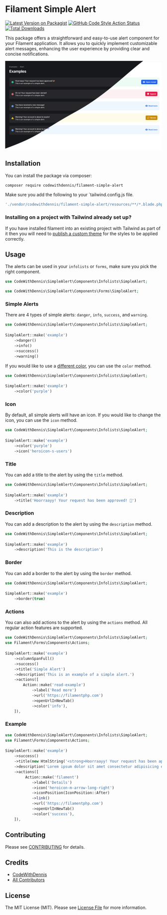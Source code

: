 # Filament Simple Alert

[![Latest Version on Packagist](https://img.shields.io/packagist/v/codewithdennis/filament-simple-alert.svg?style=flat-square)](https://packagist.org/packages/codewithdennis/filament-simple-alert)
[![GitHub Code Style Action Status](https://img.shields.io/github/actions/workflow/status/codewithdennis/filament-simple-alert/pint.yml?branch=main&label=code%20style&style=flat-square)](https://github.com/codewithdennis/filament-simple-alert/actions?query=workflow%3A"Fix+PHP+code+styling"+branch%3Amain)
[![Total Downloads](https://img.shields.io/packagist/dt/codewithdennis/filament-simple-alert.svg?style=flat-square)](https://packagist.org/packages/codewithdennis/filament-simple-alert)

This package offers a straightforward and easy-to-use alert component for your Filament application. It allows you to quickly implement customizable alert messages, enhancing the user experience by
providing clear and concise notifications.

![Simple Alert](https://github.com/CodeWithDennis/filament-simple-alert/raw/main/resources/screenshots/thumbnail.png)

## Installation

You can install the package via composer:

```bash
composer require codewithdennis/filament-simple-alert
```

Make sure you add the following to your `tailwind.config.js file.

```bash
'./vendor/codewithdennis/filament-simple-alert/resources/**/*.blade.php',
```

### Installing on a project with Tailwind already set up?

If you have installed filament into an existing project with Tailwind as part of it then you will need to [publish a custom theme](https://filamentphp.com/docs/3.x/panels/themes#creating-a-custom-theme) for the styles to be applied correctly.

## Usage

The alerts can be used in your `infolists` or `forms`, make sure you pick the right component.

```php
use CodeWithDennis\SimpleAlert\Components\Infolists\SimpleAlert;
```

```php
use CodeWithDennis\SimpleAlert\Components\Forms\SimpleAlert;
```

### Simple Alerts

There are 4 types of simple alerts: `danger`, `info`, `success`, and `warning`.

```php
use CodeWithDennis\SimpleAlert\Components\Infolists\SimpleAlert;

SimpleAlert::make('example')
    ->danger()
    ->info()
    ->success()
    ->warning()
```

If you would like to use a [different color](https://filamentphp.com/docs/3.x/support/colors), you can use the `color` method.

```php
use CodeWithDennis\SimpleAlert\Components\Infolists\SimpleAlert;

SimpleAlert::make('example')
    ->color('purple')
```

### Icon

By default, all simple alerts will have an icon. If you would like to change the icon, you can use the `icon` method.

```php
use CodeWithDennis\SimpleAlert\Components\Infolists\SimpleAlert;

SimpleAlert::make('example')
    ->color('purple')
    ->icon('heroicon-s-users')
```

### Title

You can add a title to the alert by using the `title` method.

```php
use CodeWithDennis\SimpleAlert\Components\Infolists\SimpleAlert;

SimpleAlert::make('example')
    ->title('Hoorraayy! Your request has been approved! 🎉')
```

### Description

You can add a description to the alert by using the `description` method.

```php
use CodeWithDennis\SimpleAlert\Components\Infolists\SimpleAlert;

SimpleAlert::make('example')
    ->description('This is the description')
```

### Border

You can add a border to the alert by using the `border` method.

```php
use CodeWithDennis\SimpleAlert\Components\Infolists\SimpleAlert;

SimpleAlert::make('example')
    ->border(true)
```
### Actions

You can also add actions to the alert by using the `actions` method. All regular action features are supported.

```php
use CodeWithDennis\SimpleAlert\Components\Infolists\SimpleAlert;
use Filament\Forms\Components\Actions;

SimpleAlert::make('example')
    ->columnSpanFull()
    ->success()
    ->title('Simple Alert')
    ->description('This is an example of a simple alert.')
    ->actions([
        Action::make('read-example')
            ->label('Read more')
            ->url('https://filamentphp.com')
            ->openUrlInNewTab()
            ->color('info'),
    ]),
```

### Example

```php
use CodeWithDennis\SimpleAlert\Components\Infolists\SimpleAlert;
use Filament\Forms\Components\Actions;

SimpleAlert::make('example')
    ->success()
    ->title(new HtmlString('<strong>Hoorraayy! Your request has been approved! 🎉</strong>'))
    ->description('Lorem ipsum dolor sit amet consectetur adipisicing elit.')
    ->actions([
         Action::make('filament')
            ->label('Details')
            ->icon('heroicon-m-arrow-long-right')
            ->iconPosition(IconPosition::After)
            ->link()
            ->url('https://filamentphp.com')
            ->openUrlInNewTab()
            ->color('success'),
    ]),
```

## Contributing

Please see [CONTRIBUTING](.github/CONTRIBUTING.md) for details.

## Credits

- [CodeWithDennis](https://github.com/CodeWithDennis)
- [All Contributors](../../contributors)

## License

The MIT License (MIT). Please see [License File](LICENSE.md) for more information.
